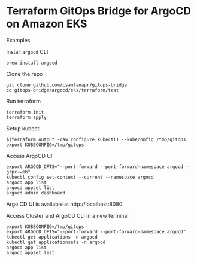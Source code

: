 # Terraform GitOps Bridge for ArgoCD on Amazon EKS

Examples

Install `argocd` CLI
```shell
brew install argocd
```

Clone the repo
```shell
git clone github.com/csantanapr/gitops-bridge
cd gitops-bridge/argocd/eks/terraform/test
```

Run terraform
```shell
terraform init
terraform apply
```

Setup kubectl
```shell
$(terraform output -raw configure_kubectl) --kubeconfig /tmp/gitops
export KUBECONFIG=/tmp/gitops
```

Access ArgoCD UI
```shell
export ARGOCD_OPTS="--port-forward --port-forward-namespace argocd --grpc-web"
kubectl config set-context --current --namespace argocd
argocd app list
argocd appset list
argocd admin dashboard
```
Argo CD UI is available at http://localhost:8080


Access Cluster and ArgoCD CLI in a new terminal
```shell
export KUBECONFIG=/tmp/gitops
export ARGOCD_OPTS="--port-forward --port-forward-namespace argocd"
kubectl get applications -n argocd
kubectl get applicationsets -n argocd
argocd app list
argocd appset list
```

